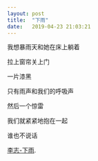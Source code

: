 ```yaml
---
layout: post
title:  "下雨"
date:   2019-04-23 21:03:21
---
```

我想暴雨天和她在床上躺着  

拉上窗帘关上门  

一片漆黑  

只有雨声和我们的呼吸声  

然后一个惊雷  

我们就紧紧地抱在一起  

谁也不说话  

[李志-下雨](https://youtu.be/hEx-3Zzl2uU "With a Title"). 
